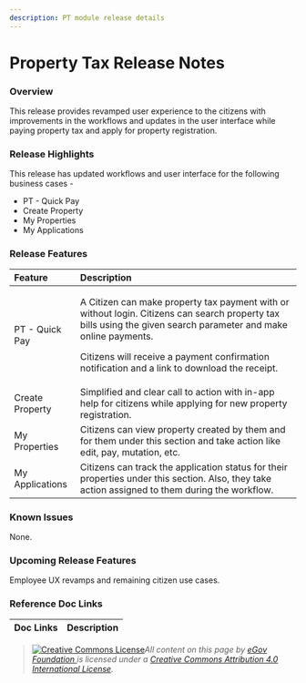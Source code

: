 ```yaml
---
description: PT module release details
---
```


# Property Tax Release Notes

### Overview <a id="Release-Highlights"></a>

This release provides revamped user experience to the citizens with improvements in the workflows and updates in the user interface while paying property tax and apply for property registration.

### Release Highlights <a id="Release-Highlights"></a>

This release has updated workflows and user interface for the following business cases -

* PT - Quick Pay
* Create Property
* My Properties
* My Applications

### Release Features <a id="Release-Features"></a>

<table>
  <thead>
    <tr>
      <th style="text-align:left"><b>Feature</b>
      </th>
      <th style="text-align:left"><b>Description</b>
      </th>
    </tr>
  </thead>
  <tbody>
    <tr>
      <td style="text-align:left">PT - Quick Pay</td>
      <td style="text-align:left">
        <p>A Citizen can make property tax payment with or without login. Citizens
          can search property tax bills using the given search parameter and make
          online payments.</p>
        <p>Citizens will receive a payment confirmation notification and a link to
          download the receipt.</p>
      </td>
    </tr>
    <tr>
      <td style="text-align:left">Create Property</td>
      <td style="text-align:left">Simplified and clear call to action with in-app help for citizens while
        applying for new property registration.</td>
    </tr>
    <tr>
      <td style="text-align:left">My Properties</td>
      <td style="text-align:left">Citizens can view property created by them and for them under this section
        and take action like edit, pay, mutation, etc.</td>
    </tr>
    <tr>
      <td style="text-align:left">My Applications</td>
      <td style="text-align:left">Citizens can track the application status for their properties under this
        section. Also, they take action assigned to them during the workflow.</td>
    </tr>
  </tbody>
</table>

### Known Issues <a id="Upgrade-Instructions"></a>

None.

### Upcoming Release Features <a id="Upcoming-Release-Features"></a>

 Employee UX revamps and remaining citizen use cases.

### Reference Doc Links <a id="Reference-Doc-Links"></a>

| **Doc Links** | **Description** |
| :--- | :--- |








> [![Creative Commons License](https://i.creativecommons.org/l/by/4.0/80x15.png)](http://creativecommons.org/licenses/by/4.0/)_All content on this page by_ [_eGov Foundation_ ](https://egov.org.in/)_is licensed under a_ [_Creative Commons Attribution 4.0 International License_](http://creativecommons.org/licenses/by/4.0/)_._

